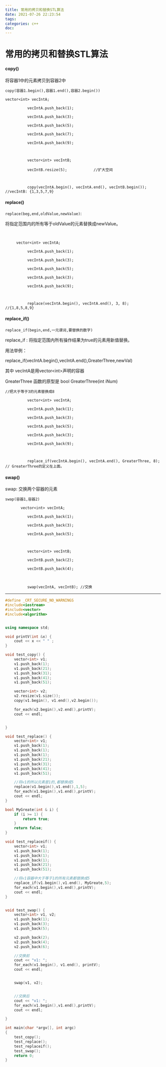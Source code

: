 ```yaml
---
title: 常用的拷贝和替换STL算法
date: 2021-07-26 22:23:54
tags:
categories: c++
doc:
---
```


# 常用的拷贝和替换STL算法



#### copy()

将容器1中的元素拷贝到容器2中

`copy(容器1.begin(),容器1.end(),容器2.begin())`

```
vector<int> vecIntA;

​          vecIntA.push_back(1);

​          vecIntA.push_back(3);

​          vecIntA.push_back(5);

​          vecIntA.push_back(7);

​          vecIntA.push_back(9);

 

​          vector<int> vecIntB;

​          vecIntB.resize(5);            //扩大空间

 

​          copy(vecIntA.begin(), vecIntA.end(), vecIntB.begin()); //vecIntB: {1,3,5,7,9}
```



#### replace() 

`replace(beg,end,oldValue,newValue)`:

  将指定范围内的所有等于oldValue的元素替换成newValue。

​     

```
     vector<int> vecIntA;

​          vecIntA.push_back(1);

​          vecIntA.push_back(3);

​          vecIntA.push_back(5);

​          vecIntA.push_back(3);

​          vecIntA.push_back(9);

 

​          replace(vecIntA.begin(), vecIntA.end(), 3, 8);     //{1,8,5,8,9}
```



#### replace_if()

`replace_if(begin,end,一元谓词,要替换的数字)`

replace_if : 将指定范围内所有操作结果为true的元素用新值替换。

用法举例：

replace_if(vecIntA.begin(),vecIntA.end(),GreaterThree,newVal)

其中 vecIntA是用vector\<int>声明的容器

GreaterThree 函数的原型是 bool GreaterThree(int iNum)

 

```
//把大于等于3的元素替换成8

​          vector<int> vecIntA;

​          vecIntA.push_back(1);

​          vecIntA.push_back(3);

​          vecIntA.push_back(5);

​          vecIntA.push_back(3);

​          vecIntA.push_back(9);

 

​          replace_if(vecIntA.begin(), vecIntA.end(), GreaterThree, 8);     // GreaterThree的定义在上面。
```



#### swap() 

swap:  交换两个容器的元素

   `swap(容器1,容器2)`

```
       vector<int> vecIntA;

​          vecIntA.push_back(1);

​          vecIntA.push_back(3);

​          vecIntA.push_back(5);

​          

​          vector<int> vecIntB;

​          vecIntB.push_back(2);

​          vecIntB.push_back(4);

 

​          swap(vecIntA, vecIntB); //交换
```



<hr/>

```cpp
#define _CRT_SECURE_NO_WARNINGS
#include<iostream>
#include<vector>
#include<algorithm>


using namespace std;

void printV(int &x) {
	cout << x << " " ;
}

void test_copy() {
	vector<int> v1;
	v1.push_back(1);
	v1.push_back(21);
	v1.push_back(31);
	v1.push_back(41);
	v1.push_back(51);

	vector<int> v2;
	v2.resize(v1.size());
	copy(v1.begin(), v1.end(),v2.begin());

	for_each(v2.begin(),v2.end(),printV);
	cout << endl;


}

void test_replace() {
	vector<int> v1;
	v1.push_back(1);
	v1.push_back(1);
	v1.push_back(1);
	v1.push_back(21);
	v1.push_back(31);
	v1.push_back(41);
	v1.push_back(51);

	//将v1的所以元素是1的,都替换成5
	replace(v1.begin(),v1.end(),1,5);
	for_each(v1.begin(),v1.end(),printV);
	cout << endl;
}

bool MyGreate(int & i) {
	if (i >= 1) {
		return true;
	}
	return false;
}

void test_replaceif() {
	vector<int> v1;
	v1.push_back(1);
	v1.push_back(1);
	v1.push_back(1);
	v1.push_back(21);
	v1.push_back(51);

	//将v1容器中大于等于1的所有元素都替换成5
	replace_if(v1.begin(),v1.end(), MyGreate,5);
	for_each(v1.begin(),v1.end(),printV);
	cout << endl;
}


void test_swap() {
	vector<int> v1, v2;
	v1.push_back(1);
	v1.push_back(3);
	v1.push_back(5);

	v2.push_back(2);
	v2.push_back(4);
	v2.push_back(6);

	//交换前
	cout << "v1: ";
	for_each(v1.begin(), v1.end(), printV);
	cout << endl;


	swap(v1, v2);


	//交换后
	cout << "v1: ";
	for_each(v1.begin(),v1.end(),printV);
	cout << endl;

}

int main(char *argv[], int argc)
{
	test_copy();
	test_replace();
	test_replaceif();
	test_swap();
	return 0;
}

```

